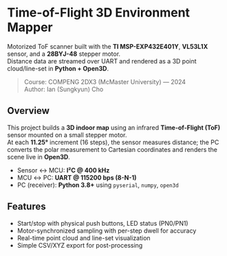 # Time-of-Flight 3D Environment Mapper
Motorized ToF scanner built with the **TI MSP-EXP432E401Y**, **VL53L1X** sensor, and a **28BYJ-48** stepper motor.  
Distance data are streamed over UART and rendered as a 3D point cloud/line-set in **Python + Open3D**.

> Course: COMPENG 2DX3 (McMaster University) — 2024  
> Author: Ian (Sungkyun) Cho

## Overview
This project builds a **3D indoor map** using an infrared **Time-of-Flight (ToF)** sensor mounted on a small stepper motor.  
At each **11.25°** increment (16 steps), the sensor measures distance; the PC converts the polar measurement to Cartesian coordinates and renders the scene live in **Open3D**.

- Sensor ↔ MCU: **I²C @ 400 kHz**
- MCU ↔ PC: **UART @ 115200 bps (8-N-1)**
- PC (receiver): **Python 3.8+** using `pyserial`, `numpy`, `open3d`

## Features
- Start/stop with physical push buttons, LED status (PN0/PN1)
- Motor-synchronized sampling with per-step dwell for accuracy
- Real-time point cloud and line-set visualization
- Simple CSV/XYZ export for post-processing
